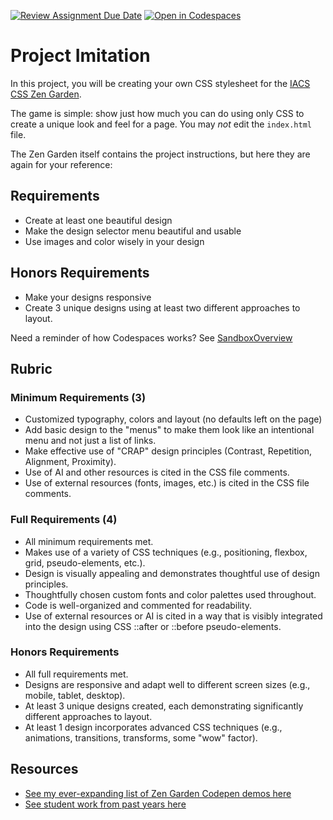 [![Review Assignment Due Date](https://classroom.github.com/assets/deadline-readme-button-22041afd0340ce965d47ae6ef1cefeee28c7c493a6346c4f15d667ab976d596c.svg)](https://classroom.github.com/a/FUzBJ1Yx)
[![Open in Codespaces](https://classroom.github.com/assets/launch-codespace-2972f46106e565e64193e422d61a12cf1da4916b45550586e14ef0a7c637dd04.svg)](https://classroom.github.com/open-in-codespaces?assignment_repo_id=21313934)
# Project Imitation

In this project, you will be creating your own CSS stylesheet for the [IACS CSS Zen Garden](https://iacs-zen-garden.netlify.app/).

The game is simple: show just how much you can do using only CSS to create a unique look and feel for a page. You may *not* edit the `index.html` file.

The Zen Garden itself contains the project instructions, but here they are again for your reference:

## Requirements

- Create at least one beautiful design
- Make the design selector menu beautiful and usable
- Use images and color wisely in your design

## Honors Requirements

- Make your designs responsive
- Create 3 unique designs using at least two different approaches to layout.

Need a reminder of how Codespaces works? See [SandboxOverview](./SandboxOverview.md)

## Rubric

### Minimum Requirements (3)
- Customized typography, colors and layout (no defaults left on the page)
- Add basic design to the "menus" to make them look like an intentional menu and not just a list of links.
- Make effective use of "CRAP" design principles (Contrast, Repetition, Alignment, Proximity).
- Use of AI and other resources is cited in the CSS file comments.
- Use of external resources (fonts, images, etc.) is cited in the CSS file comments.

### Full Requirements (4)
- All minimum requirements met.
- Makes use of a variety of CSS techniques (e.g., positioning, flexbox, grid, pseudo-elements, etc.).
- Design is visually appealing and demonstrates thoughtful use of design principles.
- Thoughtfully chosen custom fonts and color palettes used throughout.
- Code is well-organized and commented for readability.
- Use of external resources or AI is cited in a way that is visibly integrated into the design using CSS ::after or ::before pseudo-elements.

### Honors Requirements
- All full requirements met.
- Designs are responsive and adapt well to different screen sizes (e.g., mobile, tablet, desktop).
- At least 3 unique designs created, each demonstrating significantly different approaches to layout.
- At least 1 design incorporates advanced CSS techniques (e.g., animations, transitions, transforms, some "wow" factor).


## Resources

- [See my ever-expanding list of Zen Garden Codepen demos here](https://codepen.io/collection/OyVeGb)
- [See student work from past years here](https://iacs-zen-garden.netlify.app/)

